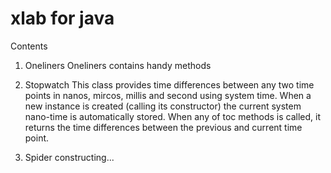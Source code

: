 # xlab for java

Contents

1. Oneliners
Oneliners contains handy methods

2. Stopwatch
This class provides time differences between any two time points in nanos, mircos, millis and second using system time. When a new instance is created (calling its constructor) the current system nano-time is automatically stored. When any of toc methods is called, it returns the time differences between the previous and current time point.

3. Spider
constructing...

